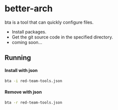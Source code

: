 # better-arch
 
bta is a tool that can quickly configure files.
- Install packages.
- Get the git source code in the specified directory.
- coming soon...

## Running

#### Install with json
```sh
bta -i red-team-tools.json
```

#### Remove with json
```sh
bta -r red-team-tools.json
```